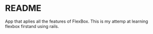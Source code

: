 # README

App that aplies all the features of FlexBox. This is my attemp at learning flexbox firstand using rails.
